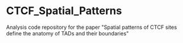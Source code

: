 # CTCF_Spatial_Patterns
Analysis code repository for the paper "Spatial patterns of CTCF sites define the anatomy of TADs and their boundaries"
